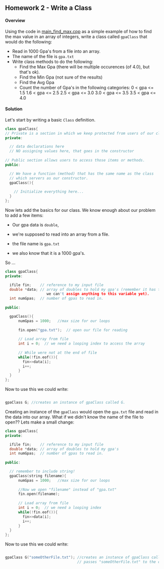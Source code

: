 ## Homework 2 - Write a Class

#### Overview

Using the code in [main_find_max.cpp](https://github.com/rugbyprof/1063-Data-Structures/blob/master/Lectures/L08/gpaClass/main_find_max.cpp) as a simple example of how to find the max value in an array of integers, write a class called `gpaClass` that would do the following:

- Read in 1000 Gpa's from a file into an array.
- The name of the file is `gpa.txt`
- Write class methods to do the following:
    - Find the Max Gpa (there will be multiple occurences (of 4.0), but that's ok).
    - Find the Min Gpa (not sure of the results)
    - Find the Avg Gpa 
    - Count the number of Gpa's in the following categories:
        0   < gpa <= 1.5
        1.6 < gpa <= 2.5
        2.5 < gpa <= 3.0
        3.0 < gpa <= 3.5
        3.5 < gpa <= 4.0        

#### Solution 

Let's start by writing a basic `Class` definition.

```cpp
class gpaClass{
// Private is a section in which we keep protected from users of our class.
private:

  // data declarations here
  // NO assigning values here, that goes in the constructor
  
// Public section allows users to access those items or methods.
public:

  // We have a function (method) that has the same name as the class
  // which servers as our constructor.
  gpaClass(){
  
    // Initialize everything here...
  }
};

```

Now lets add the basics for our class. We know enough about our problem to add a few items: 

 - Our gpa data is `double`, 
 - we're supposed to read into an array from a file. 
 
 - the file name is `gpa.txt`
 - we also know that it is a 1000 gpa's. 

So ...

```cpp
class gpaClass{
private:

  ifile fin;    // reference to my input file
  double *data; // array of doubles to hold my gpa's (remember it has to be a pointer because
                   we can't assign anything to this variable yet).
  int numGpas;  // number of gpas to read in.
  
public:

  gpaClass(){
      numGpas = 1000;   //max size for our loops
      
      fin.open("gpa.txt");  // open our file for reading
      
      // Load array from file
      int i = 0;  // we need a looping index to access the array
      
      // While were not at the end of file
      while(!fin.eof()){
        fin>>data[i];
        i++;
      }
  }
};

```

Now to use this we could write:

```cpp

gpaClass G; //creates an instance of gpaClass called G. 
```

Creating an instance of the `gpaClass` would open the `gpa.txt` file and read in the data into our array. What if we didn't know the name of the file to open?? Lets make a small change:

```cpp
class gpaClass{
private:

  ifile fin;    // reference to my input file
  double *data; // array of doubles to hold my gpa's
  int numGpas;  // number of gpas to read in.
  
public:

  // remember to include string!
  gpaClass(string filename){
      numGpas = 1000;   //max size for our loops
      
      //Now we open "filename" instead of "gpa.txt"
      fin.open(filename);
      
      // Load array from file
      int i = 0;  // we need a looping index
      while(!fin.eof()){
        fin>>data[i];
        i++;
      }
  }
};

```

Now to use this we could write:

```cpp

gpaClass G("someOtherFile.txt"); //creates an instance of gpaClass called G and 
                                 // passes "someOtherFile.txt" to the constructor. 
```

